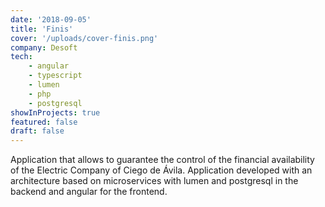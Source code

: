 ```yaml
---
date: '2018-09-05'
title: 'Finis'
cover: '/uploads/cover-finis.png'
company: Desoft
tech:
    - angular
    - typescript
    - lumen
    - php
    - postgresql
showInProjects: true 
featured: false 
draft: false 
---
```


Application that allows to guarantee the control of the financial availability of the Electric Company of Ciego de Ávila. Application developed with an architecture based on microservices with lumen and postgresql in the backend and angular for the frontend.  
